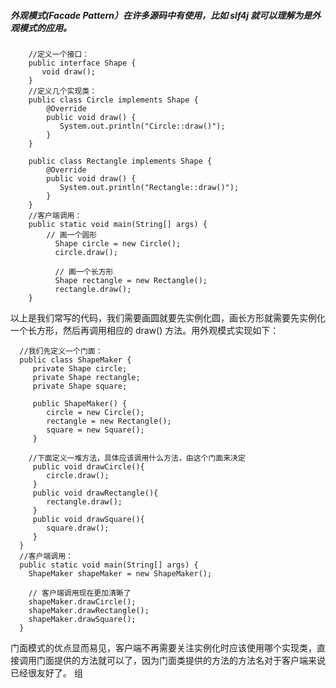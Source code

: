 
##### 外观模式(Facade Pattern）在许多源码中有使用，比如 slf4j 就可以理解为是外观模式的应用。

        //定义一个接口：
        public interface Shape {
           void draw();
        }
        //定义几个实现类：
        public class Circle implements Shape {
            @Override
            public void draw() {
               System.out.println("Circle::draw()");
            }
        }

        public class Rectangle implements Shape {
            @Override
            public void draw() {
               System.out.println("Rectangle::draw()");
            }
        }
        //客户端调用：
        public static void main(String[] args) {
            // 画一个圆形
              Shape circle = new Circle();
              circle.draw();

              // 画一个长方形
              Shape rectangle = new Rectangle();
              rectangle.draw();
        }
以上是我们常写的代码，我们需要画圆就要先实例化圆，画长方形就需要先实例化一个长方形，然后再调用相应的 draw() 方法。用外观模式实现如下：

      //我们先定义一个门面：
      public class ShapeMaker {
         private Shape circle;
         private Shape rectangle;
         private Shape square;

         public ShapeMaker() {
            circle = new Circle();
            rectangle = new Rectangle();
            square = new Square();
         }

        //下面定义一堆方法，具体应该调用什么方法，由这个门面来决定
         public void drawCircle(){
            circle.draw();
         }
         public void drawRectangle(){
            rectangle.draw();
         }
         public void drawSquare(){
            square.draw();
         }
      }
      //客户端调用：
      public static void main(String[] args) {
        ShapeMaker shapeMaker = new ShapeMaker();

        // 客户端调用现在更加清晰了
        shapeMaker.drawCircle();
        shapeMaker.drawRectangle();
        shapeMaker.drawSquare();        
      }
门面模式的优点显而易见，客户端不再需要关注实例化时应该使用哪个实现类，直接调用门面提供的方法就可以了，因为门面类提供的方法的方法名对于客户端来说已经很友好了。
组
